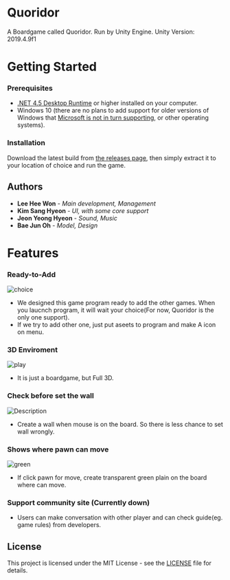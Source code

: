 # Quoridor
 A Boardgame called Quoridor. Run by Unity Engine.
 Unity Version: 2019.4.9f1

# Getting Started

### Prerequisites
- [.NET 4.5 Desktop Runtime](https://dotnet.microsoft.com/download/dotnet-framework/net45) or higher installed on your computer.
- Windows 10 (there are no plans to add support for older versions of Windows that [Microsoft is not in turn supporting](https://www.microsoft.com/en-au/windows/windows-7-end-of-life-support-information), or other operating systems).

### Installation

Download the latest build from [the releases page](https://github.com/ImMoa/Quoridor/releases), then simply extract it to your location of choice and run the game.

## Authors

* **Lee Hee Won** - *Main development, Management*
* **Kim Sang Hyeon** - *UI, with some core support* 
* **Jeon Yeong Hyeon** - *Sound, Music*
* **Bae Jun Oh** - *Model, Design*


# Features

### Ready-to-Add

![choice](https://user-images.githubusercontent.com/83941587/118761261-12417780-b8af-11eb-863c-b201883dd15f.png)

- We designed this game program ready to add the other games. When you laucnch program, it will wait your choice(For now, Quoridor is the only one support).
- If we try to add other one, just put aseets to program and make A icon on menu.

### 3D Enviroment
![play](https://user-images.githubusercontent.com/83941587/118761301-22f1ed80-b8af-11eb-8d3b-6bbc2f9ea34b.png)
- It is just a boardgame, but Full 3D. 

### Check before set the wall
![Description](https://files.catbox.moe/qttoi8.webp)
- Create a wall when mouse is on the board. So there is less chance to set wall wrongly.

### Shows where pawn can move
![green](https://user-images.githubusercontent.com/83941587/118762450-2d14eb80-b8b1-11eb-8492-5bfcb8288f03.png)
- If click pawn for move, create transparent green plain on the board where can move.

### Support community site (Currently down)
- Users can make conversation with other player and can check guide(eg. game rules) from developers.

## License

This project is licensed under the MIT License - see the [LICENSE](LICENSE) file for details.
